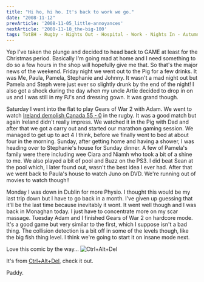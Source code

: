 ```yaml
---
title: "Hi ho, hi ho. It's back to work we go."
date: "2008-11-12"
prevArticle: '2008-11-05_little-annoyances'
nextArticle: '2008-11-18_the-big-100'
tags: TotBH - Rugby - Nights Out - Hospital - Work - Nights In - Autumn Internationals - Gaming
---
```

Yep I've taken the plunge and decided to head back to GAME at least for the Christmas period. Basically I'm going mad at home and I need something to do so a few hours in the shop will hopefully give me that. So that's the major news of the weekend. Friday night we went out to the Pig for a few drinks. It was Me, Paula, Pamela, Stephanie and Johnny. It wasn't a mad night out but Pamela and Steph were just ever so slightly drunk by the end of the night! I also got a shock during the day when my uncle Artie decided to drop in on us and I was still in my PJ's and dressing gown. It was grand though.

Saturday I went into the flat to play Gears of War 2 with Adam. We went to watch [Ireland demolish Canada 55 - 0](http://www.rte.ie/sport/rugby/2008/1108/ireland_canada.html) in the rugby. It was a good match but again Ireland didn't really impress. We watched it in the Pig with Dad and after that we got a carry out and started our marathon gaming session. We managed to get up to act 4 I think, before we finally went to bed at about four in the morning. Sunday, after getting home and having a shower, I was heading over to Stephanie's house for Sunday dinner. A few of Pamela's family were there including wee Ciara and Niamh who took a bit of a shine to me. We also played a bit of pool and Buzz on the PS3. I did beat Sean at the pool which, I later found out, wasn't the best idea I ever had. After that we went back to Paula's house to watch Juno on DVD. We're running out of movies to watch though!!

Monday I was down in Dublin for more Physio. I thought this would be my last trip down but I have to go back in a month. I've given up guessing that it'll be the last time because inevitably it wont. It went well though and I was back in Monaghan today. I just have to concentrate more on my scar massage. Tuesday Adam and I finished Gears of War 2 on hardcore mode. It's a good game but very similar to the first, which I suppose isn't a bad thing. The collision detection is a bit off in some of the levels though, like the big fish thing level. I think we're going to start it on insane mode next.

Love this comic by the way...
![Ctrl+Alt+Del](/images/20081110.jpg "Ctrl+Alt+Del")

It's from [Ctrl+Alt+Del](https://cad-comic.com/comic/unleaded/), check it out.

Paddy.